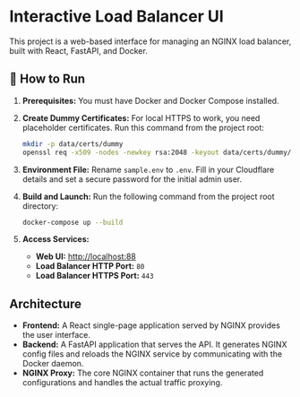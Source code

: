# Interactive Load Balancer UI

This project is a web-based interface for managing an NGINX load balancer, built with React, FastAPI, and Docker.

## 🚀 How to Run

1.  **Prerequisites:** You must have Docker and Docker Compose installed.

2.  **Create Dummy Certificates:** For local HTTPS to work, you need placeholder certificates. Run this command from the project root:
    ```bash
    mkdir -p data/certs/dummy
    openssl req -x509 -nodes -newkey rsa:2048 -keyout data/certs/dummy/dummy.key -out data/certs/dummy/dummy.crt -subj "/CN=dummy"
    ```

3.  **Environment File:** Rename `sample.env` to `.env`. Fill in your Cloudflare details and set a secure password for the initial admin user.

4.  **Build and Launch:** Run the following command from the project root directory:
    ```bash
    docker-compose up --build
    ```

5.  **Access Services:**
    * **Web UI:** [http://localhost:88](http://localhost:88)
    * **Load Balancer HTTP Port:** `80`
    * **Load Balancer HTTPS Port:** `443`

## Architecture

-   **Frontend:** A React single-page application served by NGINX provides the user interface.
-   **Backend:** A FastAPI application that serves the API. It generates NGINX config files and reloads the NGINX service by communicating with the Docker daemon.
-   **NGINX Proxy:** The core NGINX container that runs the generated configurations and handles the actual traffic proxying.